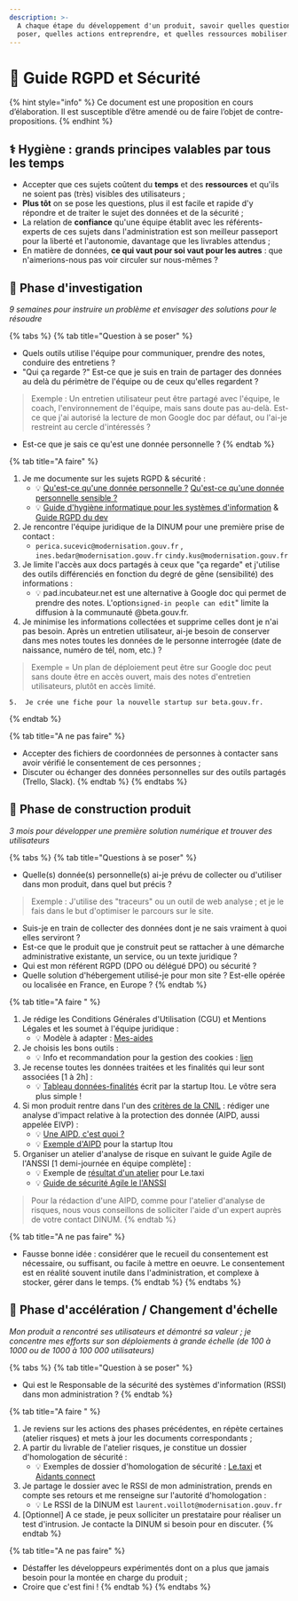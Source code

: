 ```yaml
---
description: >-
  A chaque étape du développement d'un produit, savoir quelles questions se
  poser, quelles actions entreprendre, et quelles ressources mobiliser.
---
```


# :closed_book: Guide RGPD et Sécurité

{% hint style="info" %}
Ce document est une proposition en cours d’élaboration. Il est susceptible d’être amendé ou de faire l’objet de contre-propositions.
{% endhint %}

## ⚕ Hygiène : grands principes valables par tous les temps

* Accepter que ces sujets coûtent du **temps** et des **ressources** et qu'ils ne soient pas \(très\) visibles des utilisateurs ;
* **Plus tôt** on se pose les questions, plus il est facile et rapide d'y répondre et de traiter le sujet des données et de la sécurité ;
* La relation de **confiance** qu'une équipe établit avec les référents-experts de ces sujets dans l'administration est son meilleur passeport pour la liberté et l'autonomie, davantage que les livrables attendus ;
* En matière de données, **ce qui vaut pour soi vaut pour les autres** : que n'aimerions-nous pas voir circuler sur nous-mêmes ?

## 🔎 Phase d'investigation

_9 semaines pour instruire un problème et envisager des solutions pour le résoudre_

{% tabs %}
{% tab title="Question à se poser" %}
* Quels outils utilise l'équipe pour communiquer, prendre des notes, conduire des entretiens ?
* "Qui ça regarde ?" Est-ce que je suis en train de partager des données au delà du périmètre de l'équipe ou de ceux qu'elles regardent ? 

> Exemple : Un entretien utilisateur peut être partagé avec l'équipe, le coach, l'environnement de l'équipe, mais sans doute pas au-delà. Est-ce que j'ai autorisé la lecture de mon Google doc par défaut, ou l'ai-je restreint au cercle d'intéressés ?

* Est-ce que je sais ce qu'est une donnée personnelle ?
{% endtab %}

{% tab title="A faire" %}
1. Je me documente sur les sujets RGPD & sécurité :
   *  💡 [Qu'est-ce qu'une donnée personnelle ?](https://www.cnil.fr/fr/cnil-direct/question/une-donnee-caractere-personnel-cest-quoi) [Qu'est-ce qu'une donnée personnelle sensible ?](https://www.cnil.fr/fr/definition/donnee-sensible)
   * 💡 [Guide d'hygiène informatique pour les systèmes d'information](https://www.ssi.gouv.fr/guide/guide-dhygiene-informatique/) & [Guide RGPD du dev](https://www.cnil.fr/fr/guide-rgpd-du-developpeur)
2. Je rencontre l'équipe juridique de la DINUM pour une première prise de contact :
   * `perica.sucevic@modernisation.gouv.fr` , `ines.bedar@modernisation.gouv.fr` `cindy.kus@modernisation.gouv.fr`
3. Je limite l'accès aux docs partagés à ceux que "ça regarde" et j'utilise des outils différenciés en fonction du degré de gêne \(sensibilité\) des informations :
   * 💡 pad.incubateur.net est une alternative à Google doc qui permet de prendre des notes. L'option`signed-in people can edit`" limite la diffusion à la communauté @beta.gouv.fr.
4. Je minimise les informations collectées et supprime celles dont je n'ai pas besoin. Après un entretien utilisateur, ai-je besoin de conserver dans mes notes toutes les données de le personne interrogée \(date de naissance, numéro de tél, nom, etc.\) ?

> Exemple = Un plan de déploiement peut être sur Google doc peut sans doute être en accès ouvert, mais des notes d'entretien utilisateurs, plutôt en accès limité.

    5.  Je crée une fiche pour la nouvelle startup sur beta.gouv.fr.
{% endtab %}

{% tab title="A ne pas faire" %}
* Accepter des fichiers de coordonnées de personnes à contacter sans avoir vérifié le consentement de ces personnes ;
* Discuter ou échanger des données personnelles sur des outils partagés \(Trello, Slack\).
{% endtab %}
{% endtabs %}

## 🧱 Phase de construction produit

_3 mois pour développer une première solution numérique et trouver des utilisateurs_

{% tabs %}
{% tab title="Questions à se poser" %}
* Quelle\(s\) donnée\(s\) personnelle\(s\) ai-je prévu de collecter ou d'utiliser dans mon produit, dans quel but précis ?

> Exemple : J'utilise des "traceurs" ou un outil de web analyse ; et je le fais dans le but d'optimiser le parcours sur le site.

* Suis-je en train de collecter des données dont je ne sais vraiment à quoi elles serviront ?
* Est-ce que le produit que je construit peut se rattacher à une démarche administrative existante, un service, ou un texte juridique ?
* Qui est mon référent RGPD \(DPO ou délégué DPO\) ou sécurité ?
* Quelle solution d'hébergement utilisé-je pour mon site ? Est-elle opérée ou localisée en France, en Europe ?
{% endtab %}

{% tab title="A faire " %}
1. Je rédige les Conditions Générales d'Utilisation \(CGU\) et Mentions Légales et les soumet à l'équipe juridique :
   * 💡 Modèle à adapter : [Mes-aides](https://mes-aides.gouv.fr/cgu)
2. Je choisis les bons outils :
   * 💡 Info et recommandation pour la gestion des cookies : [lien](https://beta.gouv.fr/suivi/)
3. Je recense toutes les données traitées et les finalités qui leur sont associées \[1 à 2h\] :
   * 💡 [Tableau données-finalités](https://docs.google.com/document/d/1PQniGdnvLdjyEBbk1lFGzmG6rwnwD5bPCbvP_XBOe4I/edit?usp=sharing) écrit par la startup Itou. Le vôtre sera plus simple !
4. Si mon produit rentre dans l'un des [critères de la CNIL](https://www.cnil.fr/sites/default/files/atoms/files/liste-traitements-aipd-non-requise.pdf) : rédiger une analyse d'impact relative à la protection des donnée \(AIPD, aussi appelée EIVP\) :
   * 💡 [Une AIPD, c'est quoi ?](https://www.cnil.fr/sites/default/files/atoms/files/infographie_aipd.pdf)
   * 💡 [Exemple d'AIPD](https://docs.google.com/document/d/1j_1EESLdOHIa6bsYo3VSp-AJhPNPbQJKNRJnpJpRhKU/edit) pour la startup Itou
5. Organiser un atelier d'analyse de risque en suivant le guide Agile de l'ANSSI \[1 demi-journée en équipe complète\] :
   * 💡 Exemple de [résultat d'un atelier](https://github.com/openmaraude/le.taxi/wiki/Analyse-des-risques) pour Le.taxi
   * 💡 [Guide de sécurité Agile le l'ANSSI](https://www.ssi.gouv.fr/uploads/2018/11/guide-securite-numerique-agile-anssi-pa-v1.pdf)

> Pour la rédaction d'une AIPD, comme pour l'atelier d'analyse de risques, nous vous conseillons de solliciter l'aide d'un expert auprès de votre contact DINUM.
{% endtab %}

{% tab title="A ne pas faire" %}
* Fausse bonne idée : considérer que le recueil du consentement est nécessaire, ou suffisant, ou facile à mettre en oeuvre. Le consentement est en réalité souvent inutile dans l'administration, et complexe à stocker, gérer dans le temps.
{% endtab %}
{% endtabs %}

## 🚀 Phase d'accélération / Changement d'échelle

_Mon produit a rencontré ses utilisateurs et démontré sa valeur ; je concentre mes efforts sur son déploiements à grande échelle \(de 100 à 1000 ou de 1000 à 100 000 utilisateurs\)_

{% tabs %}
{% tab title="Question à se poser" %}
* Qui est le Responsable de la sécurité des systèmes d'information \(RSSI\) dans mon administration ?
{% endtab %}

{% tab title="A faire " %}
1. Je reviens sur les actions des phases précédentes, en répète certaines \(atelier risques\) et mets à jour les documents correspondants ;
2. A partir du livrable de l'atelier risques, je constitue un dossier d'homologation de sécurité :
   * 💡 Exemples de dossier d'homologation de sécurité : [Le.taxi](https://github.com/betagouv/beta.ssi/blob/master/homologations/le_taxi.md) et [Aidants connect](https://trello.com/c/NOap62w5)
3. Je partage le dossier avec le RSSI de mon administration, prends en compte ses retours et me renseigne sur l'autorité d'homologation :
   * 💡 Le RSSI de la DINUM est `laurent.voillot@modernisation.gouv.fr`
4. \[Optionnel\] A ce stade, je peux solliciter un prestataire pour réaliser un test d'intrusion. Je contacte la DINUM si besoin pour en discuter.
{% endtab %}

{% tab title="A ne pas faire" %}
* Déstaffer les développeurs expérimentés dont on a plus que jamais besoin pour la montée en charge du produit ;
* Croire que c'est fini !
{% endtab %}
{% endtabs %}

